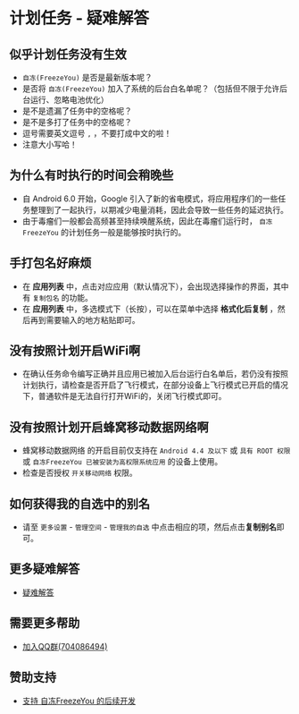 # 计划任务 - 疑难解答

## 似乎计划任务没有生效
* `自冻(FreezeYou)` 是否是最新版本呢？
* 是否将 `自冻(FreezeYou)` 加入了系统的后台白名单呢？（包括但不限于允许后台运行、忽略电池优化）
* 是不是遗漏了任务中的空格呢？
* 是不是多打了任务中的空格呢？
* 逗号需要英文逗号 `,` ，不要打成中文的啦！
* 注意大小写哈！

## 为什么有时执行的时间会稍晚些
* 自 Android 6.0 开始，Google 引入了新的省电模式，将应用程序们的一些任务整理到了一起执行，以期减少电量消耗，因此会导致一些任务的延迟执行。
* 由于毒瘤们一般都会高频甚至持续唤醒系统，因此在毒瘤们运行时， `自冻FreezeYou` 的计划任务一般是能够按时执行的。

## 手打包名好麻烦
* 在 **应用列表** 中，点击对应应用（默认情况下），会出现选择操作的界面，其中有 `复制包名` 的功能。
* 在 __应用列表__ 中，多选模式下（长按），可以在菜单中选择 **格式化后复制** ，然后再到需要输入的地方粘贴即可。<Badge text="6.7+" type="tip" vertical="top"/>

## 没有按照计划开启WiFi啊
* 在确认任务命令编写正确并且应用已被加入后台运行白名单后，若仍没有按照计划执行，请检查是否开启了飞行模式，在部分设备上飞行模式已开启的情况下，普通软件是无法自行打开WiFi的，关闭飞行模式即可。

## 没有按照计划开启蜂窝移动数据网络啊
* 蜂窝移动数据网络 的开启目前仅支持在 `Android 4.4 及以下` 或 `具有 ROOT 权限` 或 `自冻FreezeYou 已被安装为高权限系统应用` 的设备上使用。
* 检查是否授权 `开关移动网络` 权限。

## 如何获得我的自选中的别名
* 请至 `更多设置` - `管理空间` - `管理我的自选` 中点击相应的项，然后点击**复制别名**即可。

## 更多疑难解答
* [疑难解答](../faq/)

## 需要更多帮助
- [加入QQ群(704086494)](https://jq.qq.com/?_wv=1027&k=5RJffet)

## 赞助支持
- [支持 自冻FreezeYou 的后续开发 ](https://freezeyou.playhi.net/sponsorship.html)

